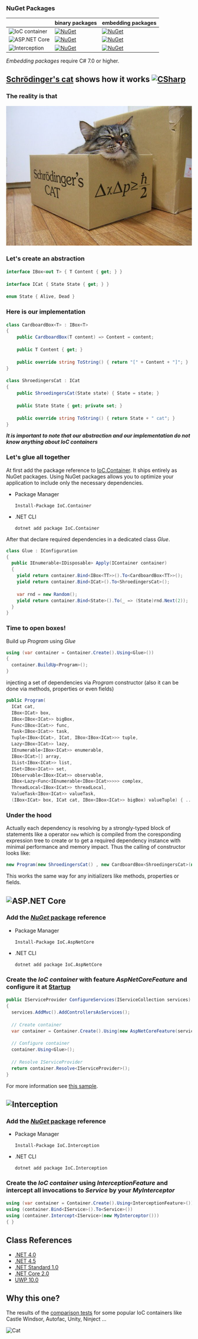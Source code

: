 ### NuGet Packages

|     | binary packages | embedding packages |
| --- | --- | ---|
| ![IoC container](https://img.shields.io/badge/core-IoC%20container-orange.svg) | [![NuGet](https://buildstats.info/nuget/IoC.Container)](https://www.nuget.org/packages/IoC.Container) | [![NuGet](https://buildstats.info/nuget/IoC.Container.Source)](https://www.nuget.org/packages/IoC.Container.Source) |
| ![ASP.NET Core](https://img.shields.io/badge/feature-ASP.NET%20Core-orange.svg) | [![NuGet](https://buildstats.info/nuget/IoC.AspNetCore)](https://www.nuget.org/packages/IoC.AspNetCore) | [![NuGet](https://buildstats.info/nuget/IoC.AspNetCore.Source)](https://www.nuget.org/packages/IoC.AspNetCore.Source) |
| ![Interception](https://img.shields.io/badge/feature-Interception-orange.svg) | [![NuGet](https://buildstats.info/nuget/IoC.Interception)](https://www.nuget.org/packages/IoC.Interception) | [![NuGet](https://buildstats.info/nuget/IoC.Interception.Source)](https://www.nuget.org/packages/IoC.Interception.Source) |

_Embedding packages_ require C# 7.0 or higher.

## [Schrödinger's cat](Samples/ShroedingersCat) shows how it works [![CSharp](https://img.shields.io/badge/C%23-code-blue.svg)](https://dotnetfiddle.net/dRebQM)

### The reality is that

![Cat](https://github.com/DevTeam/IoCContainer/blob/master/Docs/Images/cat.jpg?raw=true)

### Let's create an abstraction

```csharp
interface IBox<out T> { T Content { get; } }

interface ICat { State State { get; } }

enum State { Alive, Dead }
```

### Here is our implementation

```csharp
class CardboardBox<T> : IBox<T>
{
    public CardboardBox(T content) => Content = content;

    public T Content { get; }

    public override string ToString() { return "[" + Content + "]"; }
}

class ShroedingersCat : ICat
{
    public ShroedingersCat(State state) { State = state; }

    public State State { get; private set; }

    public override string ToString() { return State + " cat"; }
}
```

_**It is important to note that our abstraction and our implementation do not know anything about IoC containers**_

### Let's glue all together

At first add the package reference to [IoC.Container](https://www.nuget.org/packages/IoC.Container). It ships entirely as NuGet packages. Using NuGet packages allows you to optimize your application to include only the necessary dependencies.

- Package Manager

  ```
  Install-Package IoC.Container
  ```
  
- .NET CLI
  
  ```
  dotnet add package IoC.Container
  ```

After that declare required dependencies in a dedicated class _Glue_.

```csharp
class Glue : IConfiguration
{
  public IEnumerable<IDisposable> Apply(IContainer container)
  {
    yield return container.Bind<IBox<TT>>().To<CardboardBox<TT>>();
    yield return container.Bind<ICat>().To<ShroedingersCat>();

    var rnd = new Random();
    yield return container.Bind<State>().To(_ => (State)rnd.Next(2));
  }
}
```

### Time to open boxes!

Build up _Program_ using _Glue_

```csharp
using (var container = Container.Create().Using<Glue>())
{
  container.BuildUp<Program>();
}
```

injecting a set of dependencies via _Program_ constructor (also it can be done via methods, properties or even fields)

```csharp
public Program(
  ICat cat,
  IBox<ICat> box,
  IBox<IBox<ICat>> bigBox,
  Func<IBox<ICat>> func,
  Task<IBox<ICat>> task,
  Tuple<IBox<ICat>, ICat, IBox<IBox<ICat>>> tuple,
  Lazy<IBox<ICat>> lazy,
  IEnumerable<IBox<ICat>> enumerable,
  IBox<ICat>[] array,
  IList<IBox<ICat>> list,
  ISet<IBox<ICat>> set,
  IObservable<IBox<ICat>> observable,
  IBox<Lazy<Func<IEnumerable<IBox<ICat>>>>> complex,
  ThreadLocal<IBox<ICat>> threadLocal,
  ValueTask<IBox<ICat>> valueTask,
  (IBox<ICat> box, ICat cat, IBox<IBox<ICat>> bigBox) valueTuple) { ... }
```

### Under the hood

Actually each dependency is resolving by a strongly-typed block of statements like a operator `new` which is compiled from the coresponding expression tree to create or to get a required dependency instance with minimal performance and memory impact. Thus the calling of constructor looks like:

```csharp
new Program(new ShroedingersCat() , new CardboardBox<ShroedingersCat>(new ShroedingersCat()), ...);
```

This works the same way for any initializers like methods, properties or fields.

## ![ASP.NET Core](https://img.shields.io/badge/feature-ASP.NET%20Core-orange.svg)

### Add the [_NuGet_ package](https://www.nuget.org/packages/IoC.AspNetCore) reference

- Package Manager

  ```
  Install-Package IoC.AspNetCore
  ```
  
- .NET CLI
  
  ```
  dotnet add package IoC.AspNetCore
  ```

### Create the _IoC container_ with feature _AspNetCoreFeature_ and configure it at [Startup](Samples/AspNetCore/WebApplication/Startup.cs)

```csharp
public IServiceProvider ConfigureServices(IServiceCollection services)
{
  services.AddMvc().AddControllersAsServices();

  // Create container
  var container = Container.Create().Using(new AspNetCoreFeature(services));

  // Configure container
  container.Using<Glue>();

  // Resolve IServiceProvider
  return container.Resolve<IServiceProvider>();
}
```

For more information see [this sample](Samples/AspNetCore).

## ![Interception](https://img.shields.io/badge/feature-Interception-orange.svg)

### Add the [_NuGet_ package](https://www.nuget.org/packages/IoC.Interception) reference

- Package Manager

  ```
  Install-Package IoC.Interception
  ```
  
- .NET CLI
  
  ```
  dotnet add package IoC.Interception
  ```

### Create the _IoC container_ using _InterceptionFeature_ and intercept all invocations to _Service_ by your _MyInterceptor_

```csharp
using (var container = Container.Create().Using<InterceptionFeature>())
using (container.Bind<IService>().To<Service>())
using (container.Intercept<IService>(new MyInterceptor()))
{ }
```

## Class References

- [.NET 4.0](Docs/IoC_net40.md)
- [.NET 4.5](Docs/IoC_net45.md)
- [.NET Standard 1.0](Docs/IoC_netstandard1.0.md)
- [.NET Core 2.0](Docs/IoC_netcoreapp2.0.md)
- [UWP 10.0](Docs/IoC_uap10.0.md)

## Why this one?

The results of the [comparison tests](IoC.Comparison/ComparisonTests.cs) for some popular IoC containers like Castle Windsor, Autofac, Unity, Ninject ...

![Cat](http://tcavs2015.cloudapp.net/guestAuth/app/rest/builds/buildType:DevTeam_IoCContainer_CreateReports,status:SUCCESS/artifacts/content/REPORT.jpg)
